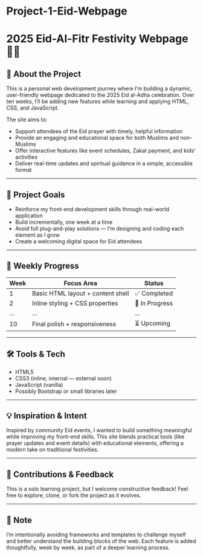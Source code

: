 # Project-1-Eid-Webpage
# 2025 Eid-Al-Fitr Festivity Webpage 🎉🕌

## 🌙 About the Project
This is a personal web development journey where I’m building a dynamic, user-friendly webpage dedicated to the 2025 Eid al-Adha celebration. Over ten weeks, I’ll be adding new features while learning and applying HTML, CSS, and JavaScript.

The site aims to:
- Support attendees of the Eid prayer with timely, helpful information
- Provide an engaging and educational space for both Muslims and non-Muslims
- Offer interactive features like event schedules, Zakat payment, and kids' activities
- Deliver real-time updates and spiritual guidance in a simple, accessible format

---

## 🧭 Project Goals
- Reinforce my front-end development skills through real-world application
- Build incrementally, one week at a time
- Avoid full plug-and-play solutions — I’m designing and coding each element as I grow
- Create a welcoming digital space for Eid attendees

---

## 📅 Weekly Progress
| Week | Focus Area                                | Status         |
|------|-------------------------------------------|----------------|
| 1    | Basic HTML layout + content shell         | ✅ Completed    |
| 2    | Inline styling + CSS properties           | 🚧 In Progress |
| ...  | ...                                       | ...            |
| 10   | Final polish + responsiveness             | ⏳ Upcoming     |

---

## 🛠️ Tools & Tech
- HTML5
- CSS3 (inline, internal — external soon)
- JavaScript (vanilla)
- Possibly Bootstrap or small libraries later

---

## 💡 Inspiration & Intent
Inspired by community Eid events, I wanted to build something meaningful while improving my front-end skills. This site blends practical tools (like prayer updates and event details) with educational elements, offering a modern take on traditional festivities.

---

## 🙌 Contributions & Feedback
This is a solo learning project, but I welcome constructive feedback! Feel free to explore, clone, or fork the project as it evolves.

---

## 📌 Note
I’m intentionally avoiding frameworks and templates to challenge myself and better understand the building blocks of the web. Each feature is added thoughtfully, week by week, as part of a deeper learning process.

